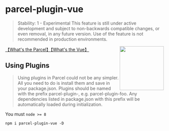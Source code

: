 

# parcel-plugin-vue

> Stability: 1 - Experimental This feature is still under active development and subject to non-backwards compatible changes, or even removal, in any future version. Use of the feature is not recommended in production environments.

<img src="https://img.souche.com/f2e/b1f71b545619350ff92458bbcfa01056.png" align="right" width="140">

[【What's the Parcel】](https://parceljs.org/)[【What's the Vue】](https://vuejs.org/)

## Using Plugins

> Using plugins in Parcel could not be any simpler. All you need to do is install them and save in your package.json. Plugins should be named with the prefix parcel-plugin-, e.g. parcel-plugin-foo. Any dependencies listed in package.json with this prefix will be automatically loaded during initialization.

You must `node >= 8`

```
npm i parcel-plugin-vue -D
```
